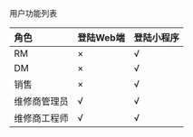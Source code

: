 

用户功能列表

| 角色 | 登陆Web端 | 登陆小程序 |
| :--- | :--- | :--- |
| RM | × | √ |
| DM | × | √ |
| 销售 | × | √ |
| 维修商管理员 | √ | √ |
| 维修商工程师 | √ | √ |



